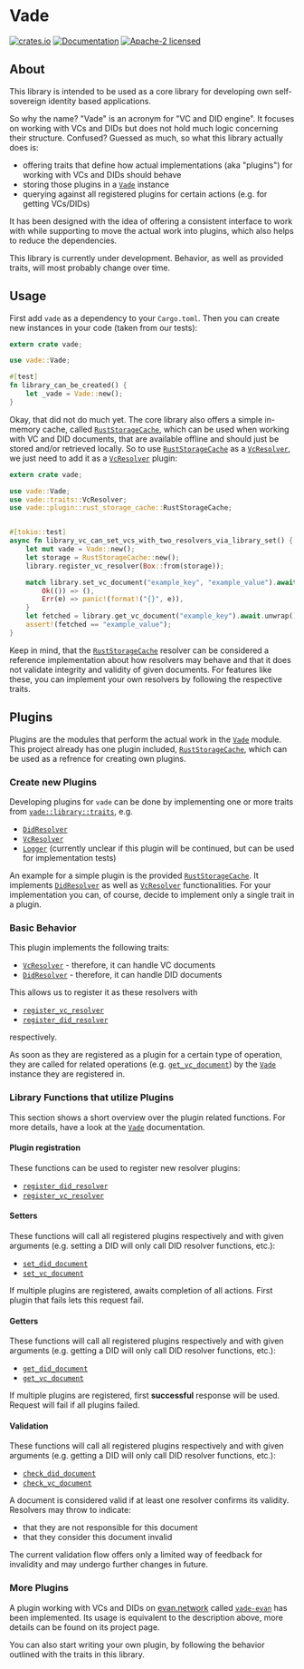 # Vade

[![crates.io](https://img.shields.io/crates/v/vade.svg)](https://crates.io/crates/vade)
[![Documentation](https://docs.rs/vade/badge.svg)](https://docs.rs/vade)
[![Apache-2 licensed](https://img.shields.io/crates/l/vade.svg)](./LICENSE.txt)

## About

This library is intended to be used as a core library for developing own self-sovereign identity based applications.

So why the name? "Vade" is an acronym for "VC and DID engine". It focuses on working with VCs and DIDs but does not hold much logic concerning their structure. Confused? Guessed as much, so what this library actually does is:

- offering traits that define how actual implementations (aka "plugins") for working with VCs and DIDs should behave
- storing those plugins in a [`Vade`] instance
- querying against all registered plugins for certain actions (e.g. for getting VCs/DIDs)

It has been designed with the idea of offering a consistent interface to work with while supporting to move the actual work into plugins, which also helps to reduce the dependencies.

This library is currently under development. Behavior, as well as provided traits, will most probably change over time.

## Usage

First add `vade` as a dependency to your `Cargo.toml`. Then you can create new instances in your code (taken from our tests):

```rust
extern crate vade;

use vade::Vade;

#[test]
fn library_can_be_created() {
    let _vade = Vade::new();
}
```

Okay, that did not do much yet. The core library also offers a simple in-memory cache, called [`RustStorageCache`], which can be used when working with VC and DID documents, that are available offline and should just be stored and/or retrieved locally. So to use [`RustStorageCache`] as a [`VcResolver`], we just need to add it as a [`VcResolver`] plugin:

```rust
extern crate vade;

use vade::Vade;
use vade::traits::VcResolver;
use vade::plugin::rust_storage_cache::RustStorageCache;


#[tokio::test]
async fn library_vc_can_set_vcs_with_two_resolvers_via_library_set() {
    let mut vade = Vade::new();
    let storage = RustStorageCache::new();
    library.register_vc_resolver(Box::from(storage));

    match library.set_vc_document("example_key", "example_value").await {
        Ok(()) => (),
        Err(e) => panic!(format!("{}", e)),
    }
    let fetched = library.get_vc_document("example_key").await.unwrap();
    assert!(fetched == "example_value");
}
```

Keep in mind, that the [`RustStorageCache`] resolver can be considered a reference implementation about how resolvers may behave and that it does not validate integrity and validity of given documents. For features like these, you can implement your own resolvers by following the respective traits.

## Plugins

Plugins are the modules that perform the actual work in the [`Vade`] module. This project already has one plugin included,  [`RustStorageCache`], which can be used as a refrence for creating own plugins.

### Create new Plugins

Developing plugins for `vade` can be done by implementing one or more traits from [`vade::library::traits`], e.g.

- [`DidResolver`]
- [`VcResolver`]
- [`Logger`] (currently unclear if this plugin will be continued, but can be used for implementation tests)

An example for a simple plugin is the provided [`RustStorageCache`]. It implements [`DidResolver`] as well as [`VcResolver`] functionalities. For your implementation you can, of course, decide to implement only a single trait in a plugin.

### Basic Behavior

This plugin implements the following traits:

- [`VcResolver`] - therefore, it can handle VC documents
- [`DidResolver`] - therefore, it can handle DID documents

This allows us to register it as these resolvers with

- [`register_vc_resolver`]
- [`register_did_resolver`]

respectively.

As soon as they are registered as a plugin for a certain type of operation, they are called for related operations (e.g. [`get_vc_document`]) by the [`Vade`] instance they are registered in.

### Library Functions that utilize Plugins

This section shows a short overview over the plugin related functions. For more details, have a look at the [`Vade`] documentation.

#### Plugin registration

These functions can be used to register new resolver plugins:

- [`register_did_resolver`]
- [`register_vc_resolver`]

#### Setters

These functions will call all registered plugins respectively and with given arguments (e.g. setting a DID will only call DID resolver functions, etc.):

- [`set_did_document`]
- [`set_vc_document`]

If multiple plugins are registered, awaits completion of all actions. First plugin that fails lets this request fail.

#### Getters

These functions will call all registered plugins respectively and with given arguments (e.g. getting a DID will only call DID resolver functions, etc.):

- [`get_did_document`]
- [`get_vc_document`]

If multiple plugins are registered, first **successful** response will be used. Request will fail if all plugins failed.

#### Validation

These functions will call all registered plugins respectively and with given arguments (e.g. getting a DID will only call DID resolver functions, etc.):

- [`check_did_document`]
- [`check_vc_document`]

A document is considered valid if at least one resolver confirms its validity. Resolvers may throw to indicate:

- that they are not responsible for this document
- that they consider this document invalid

The current validation flow offers only a limited way of feedback for invalidity and may undergo further changes in future.

### More Plugins

A plugin working with VCs and DIDs on [evan.network](https://evan.network/) called [`vade-evan`] has been implemented. Its usage is equivalent to the description above, more details can be found on its project page.

You can also start writing your own plugin, by following the behavior outlined with the traits in this library.

[`check_did_document`]: https://docs.rs/vade/*/vade/traits/trait.DidResolver.html#tymethod.check_did_document
[`check_vc_document`]: https://docs.rs/vade/*/vade/traits/trait.VcResolver.html#tymethod.check_vc_document
[`DidResolver`]: https://docs.rs/vade/*/vade/traits/trait.DidResolver.html
[`get_did_document`]: https://docs.rs/vade/*/vade/traits/trait.DidResolver.html#tymethod.get_did_document
[`get_vc_document`]: https://docs.rs/vade/*/vade/traits/trait.VcResolver.html#tymethod.get_vc_document
[`Logger`]: https://docs.rs/vade/*/vade/traits/trait.Logger.html
[`register_did_resolver`]: https://docs.rs/vade/*/vade/struct.Vade.html#method.register_did_resolver
[`register_vc_resolver`]: https://docs.rs/vade/*/vade/struct.Vade.html#method.register_did_resolver
[`RustStorageCache`]: https://docs.rs/vade/*/vade/plugin/rust_storage_cache/struct.RustStorageCache.html
[`set_did_document`]: https://docs.rs/vade/*/vade/traits/trait.DidResolver.html#tymethod.set_did_document
[`set_vc_document`]: https://docs.rs/vade/*/vade/traits/trait.VcResolver.html#tymethod.set_vc_document
[`vade-evan`]: https://docs.rs/vade_evan
[`vade::library::traits`]: https://docs.rs/vade/*/vade/traits/index.html
[`Vade`]: https://docs.rs/vade/*/vade/struct.Vade.html
[`VcResolver`]: https://docs.rs/vade/*/vade/traits/trait.VcResolver.html
